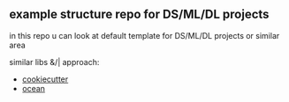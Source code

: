 example structure repo for DS/ML/DL projects
--------

in this repo u can look at default template for DS/ML/DL projects or similar area

similar libs &/| approach:
* [cookiecutter](https://github.com/drivendata/cookiecutter-data-science)
* [ocean](https://github.com/surfstudio/Ocean)
